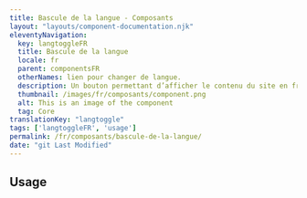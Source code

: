 ```yaml
---
title: Bascule de la langue - Composants
layout: "layouts/component-documentation.njk"
eleventyNavigation:
  key: langtoggleFR
  title: Bascule de la langue
  locale: fr
  parent: componentsFR
  otherNames: lien pour changer de langue.
  description: Un bouton permettant d’afficher le contenu du site en français ou en anglais.
  thumbnail: /images/fr/composants/component.png
  alt: This is an image of the component
  tag: Core
translationKey: "langtoggle"
tags: ['langtoggleFR', 'usage']
permalink: /fr/composants/bascule-de-la-langue/
date: "git Last Modified"
---
```


## Usage